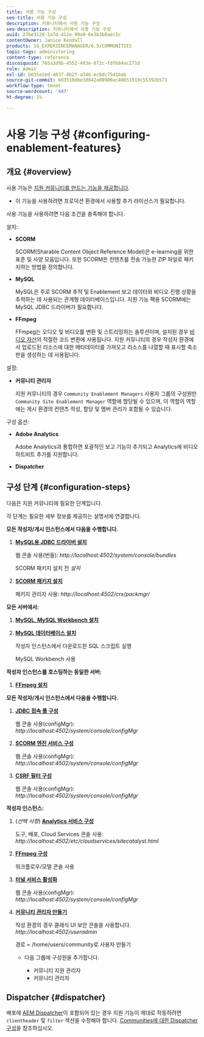 ```yaml
---
title: 사용 기능 구성
seo-title: 사용 기능 구성
description: 커뮤니티에서 사용 기능 구성
seo-description: 커뮤니티에서 사용 기능 구성
uuid: 27be3128-1a7d-412e-99a9-6e3b3b0aec1c
contentOwner: Janice Kendall
products: SG_EXPERIENCEMANAGER/6.5/COMMUNITIES
topic-tags: administering
content-type: reference
discoiquuid: 765a3d9b-4552-403e-872c-fdf684ac271d
role: Admin
exl-id: b635e2ed-4637-4b2f-a746-ec8dc7541bab
source-git-commit: 603518dbe3d842a08900ac40651919c55392b573
workflow-type: tm+mt
source-wordcount: '447'
ht-degree: 1%

---
```


# 사용 기능 구성 {#configuring-enablement-features}

## 개요 {#overview}

사용 기능은 [지원 커뮤니티를 만드는 기능을 제공합니다](overview.md#enablement-community).

* 이 기능을 사용하려면 프로덕션 환경에서 사용할 추가 라이선스가 필요합니다.

사용 기능을 사용하려면 다음 조건을 충족해야 합니다.

설치:

* **SCORM**

   SCORM(Sharable Content Object Reference Model)은 e-learning을 위한 표준 및 사양 모음입니다. 또한 SCORM은 컨텐츠를 전송 가능한 ZIP 파일로 패키지하는 방법을 정의합니다.

* **MySQL**

   MySQL은 주로 SCORM 추적 및 Enablement 보고 데이터와 비디오 진행 상황을 추적하는 데 사용되는 관계형 데이터베이스입니다. 지원 기능 팩용 SCORM에는 MySQL JDBC 드라이버가 필요합니다.

* **FFmpeg**

   FFmpeg는 오디오 및 비디오를 변환 및 스트리밍하는 솔루션이며, 설치된 경우 [비디오 자산](../../help/sites-authoring/default-components-foundation.md#video)의 적절한 코드 변환에 사용됩니다. 지원 커뮤니티의 경우 작성자 환경에서 업로드된 리소스에 대한 메타데이터를 가져오고 리소스를 나열할 때 표시할 축소판을 생성하는 데 사용됩니다.

설정:

* **커뮤니티 관리자**

   지원 커뮤니티의 경우 `Community Enablement Managers` 사용자 그룹의 구성원만 `Community Site Enablement Manager` 역할에 할당될 수 있으며, 이 역할의 역할에는 게시 환경의 컨텐츠 작성, 할당 및 멤버 관리가 포함될 수 있습니다.

구성 옵션:

* **Adobe Analytics**

   Adobe Analytics과 통합하면 포괄적인 보고 기능이 추가되고 Analytics에 비디오 하트비트 추가를 지원합니다.

* **Dispatcher**

## 구성 단계 {#configuration-steps}

다음은 지원 커뮤니티에 필요한 단계입니다.

각 단계는 필요한 세부 정보를 제공하는 설명서에 연결합니다.

**모든 작성자/게시 인스턴스에서 다음을 수행합니다.**

1. **[MySQL용 JDBC 드라이버 설치](deploy-communities.md#jdbc-driver-for-mysql)**

   웹 콘솔 사용(번들): *http://localhost:4502/system/console/bundles*

   SCORM 패키지 설치 전 *설치*

1. **[SCORM 패키지 설치](deploy-communities.md#scorm-package)**


   패키지 관리자 사용: *http://localhost:4502/crx/packmgr/*

**모든 서버에서:**

1. **[MySQL, MySQL Workbench 설치](mysql.md)**

1. **[MySQL 데이터베이스 설치](mysql.md#database-setup)**

   작성자 인스턴스에서 다운로드한 SQL 스크립트 실행

   MySQL Workbench 사용

**작성자 인스턴스를 호스팅하는 동일한 서버:**

1. **[FFmpeg 설치](ffmpeg.md)**

**모든 작성자/게시 인스턴스에서 다음을 수행합니다.**

1. **[JDBC 접속 풀 구성](mysql.md#configure-jdbc-connections)**

   웹 콘솔 사용(configMgr): *http://localhost:4502/system/console/configMgr*

1. **[SCORM 엔진 서비스 구성](mysql.md#aem-communities-scormengine-service)**

   웹 콘솔 사용(configMgr): *http://localhost:4502/system/console/configMgr*

1. **[CSRF 필터 구성](mysql.md#adobe-granite-csrf-filter)**

   웹 콘솔 사용(configMgr): *http://localhost:4502/system/console/configMgr*

**작성자 인스턴스:**

1. (*선택 사항*) **[Analytics 서비스 구성](analytics.md)**

   도구, 배포, Cloud Services 콘솔 사용: *http://localhost:4502/etc/cloudservices/sitecatalyst.html*

1. **[FFmpeg 구성](ffmpeg.md#configure-ffmpeg-transcoding-service)**

   워크플로우/모델 콘솔 사용

1. **[터널 서비스 활성화](deploy-communities.md#tunnel-service-on-author)**

   웹 콘솔 사용(configMgr): *http://localhost:4502/system/console/configMgr*

1. **[커뮤니티 관리자 만들기](users.md#creating-community-members)**

   작성 환경의 경우 클래식 UI 보안 콘솔을 사용합니다. *http://localhost:4502/useradmin*

   경로 = /home/users/community로 사용자 만들기

   * 다음 그룹에 구성원을 추가합니다.

      * 커뮤니티 지원 관리자
      * 커뮤니티 관리자

## Dispatcher {#dispatcher}

배포에 [AEM Dispatcher](https://helpx.adobe.com/experience-manager/dispatcher/using/dispatcher.html)이 포함되어 있는 경우 지원 기능이 제대로 작동하려면 `clientheader` 및 `filter` 섹션을 수정해야 합니다. [Communities에 대한 Dispatcher 구성](dispatcher.md#enablement)을 참조하십시오.
